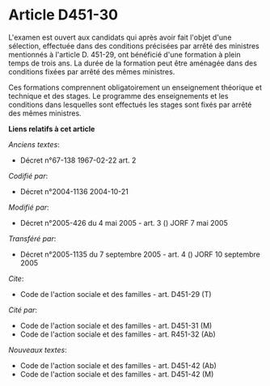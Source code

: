 # Article D451-30

L'examen est ouvert aux candidats qui après avoir fait l'objet d'une sélection, effectuée dans des conditions précisées par
arrêté des ministres mentionnés à l'article D. 451-29, ont bénéficié d'une formation à plein temps de trois ans. La durée de
la formation peut être aménagée dans des conditions fixées par arrêté des mêmes ministres.

Ces formations comprennent obligatoirement un enseignement théorique et technique et des stages. Le programme des
enseignements et les conditions dans lesquelles sont effectués les stages sont fixés par arrêté des mêmes ministres.

**Liens relatifs à cet article**

_Anciens textes_:

  - Décret n°67-138 1967-02-22 art. 2

_Codifié par_:

  - Décret n°2004-1136 2004-10-21

_Modifié par_:

  - Décret n°2005-426 du 4 mai 2005 - art. 3 () JORF 7 mai 2005

_Transféré par_:

  - Décret n°2005-1135 du 7 septembre 2005 - art. 4 () JORF 10 septembre 2005

_Cite_:

  - Code de l'action sociale et des familles - art. D451-29 (T)

_Cité par_:

  - Code de l'action sociale et des familles - art. D451-31 (M)
  - Code de l'action sociale et des familles - art. R451-32 (Ab)

_Nouveaux textes_:

  - Code de l'action sociale et des familles - art. D451-42 (Ab)
  - Code de l'action sociale et des familles - art. D451-42 (M)
